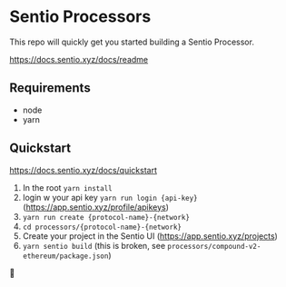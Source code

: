 # Sentio Processors

This repo will quickly get you started building a Sentio Processor.

https://docs.sentio.xyz/docs/readme

## Requirements

- node
- yarn

## Quickstart

https://docs.sentio.xyz/docs/quickstart

1. In the root `yarn install`
2. login w your api key `yarn run login {api-key}` (https://app.sentio.xyz/profile/apikeys)
3. `yarn run create {protocol-name}-{network}`
4. `cd processors/{protocol-name}-{network}`
5. Create your project in the Sentio UI (https://app.sentio.xyz/projects)
6. `yarn sentio build` (this is broken, see `processors/compound-v2-ethereum/package.json`)

🚀